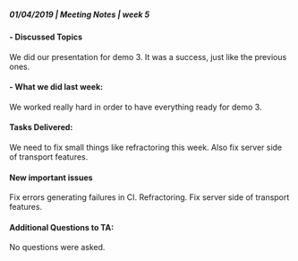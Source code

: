 ##### **01/04/2019  | Meeting Notes |  week 5**

#### - Discussed Topics
We did our presentation for demo 3. It was a success, just like the previous ones.

#### - What we did last week:
We worked really hard in order to have everything ready for demo 3.

#### Tasks Delivered:
We need to fix small things like refractoring this week. Also fix server side of transport features. 

#### New important issues
Fix errors generating failures in CI.
Refractoring.
Fix server side of transport features.


#### Additional Questions to TA: 
No questions were asked.